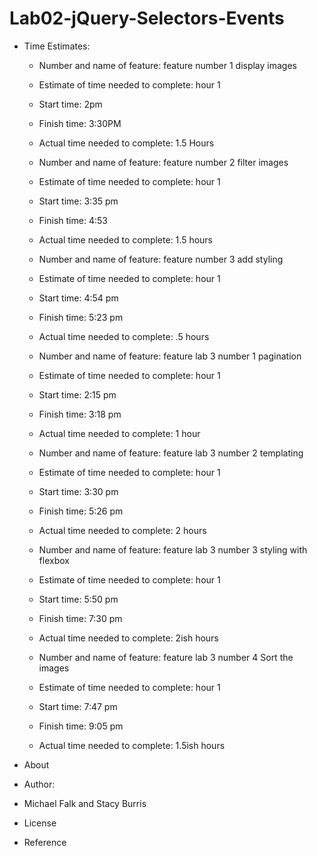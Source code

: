 # Lab02-jQuery-Selectors-Events

+ Time Estimates:

    + Number and name of feature: feature number 1 display images
    + Estimate of time needed to complete: hour 1
    + Start time: 2pm
    + Finish time: 3:30PM
    + Actual time needed to complete: 1.5 Hours
    
    + Number and name of feature: feature number 2 filter images
    + Estimate of time needed to complete: hour 1
    + Start time: 3:35 pm
    + Finish time: 4:53
    + Actual time needed to complete: 1.5 hours

    + Number and name of feature: feature number 3 add styling
    + Estimate of time needed to complete: hour 1
    + Start time: 4:54 pm
    + Finish time: 5:23 pm
    + Actual time needed to complete: .5 hours

    + Number and name of feature: feature lab 3 number 1 pagination
    + Estimate of time needed to complete: hour 1
    + Start time: 2:15 pm
    + Finish time: 3:18 pm
    + Actual time needed to complete: 1 hour

    + Number and name of feature: feature lab 3 number 2 templating
    + Estimate of time needed to complete: hour 1
    + Start time: 3:30 pm
    + Finish time: 5:26 pm
    + Actual time needed to complete: 2 hours

    + Number and name of feature: feature lab 3 number 3 styling with flexbox
    + Estimate of time needed to complete: hour 1
    + Start time: 5:50 pm
    + Finish time: 7:30 pm
    + Actual time needed to complete: 2ish hours
    
    + Number and name of feature: feature lab 3 number 4 Sort the images
    + Estimate of time needed to complete: hour 1
    + Start time: 7:47 pm
    + Finish time:  9:05 pm
    + Actual time needed to complete: 1.5ish hours



+ About

+ Author:

+ Michael Falk and Stacy Burris 

+ License 

+ Reference

